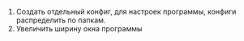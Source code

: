 1. Создать отдельный конфиг, для настроек программы, конфиги распределить по папкам.
2. Увеличить ширину окна программы